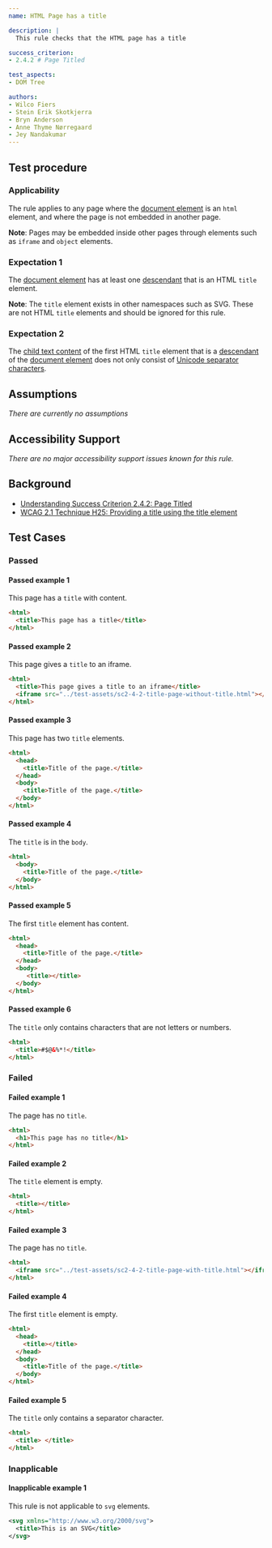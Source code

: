 ```yaml
---
name: HTML Page has a title

description: |
  This rule checks that the HTML page has a title

success_criterion:
- 2.4.2 # Page Titled

test_aspects:
- DOM Tree

authors:
- Wilco Fiers
- Stein Erik Skotkjerra
- Bryn Anderson
- Anne Thyme Nørregaard
- Jey Nandakumar
---
```


## Test procedure

### Applicability

The rule applies to any page where the [document element](https://www.w3.org/TR/dom/#document-element) is an `html` element, and where the page is not embedded in another page.

**Note**: Pages may be embedded inside other pages through elements such as `iframe` and `object` elements.

### Expectation 1

The [document element](https://www.w3.org/TR/dom/#document-element) has at least one [descendant](https://www.w3.org/TR/dom41/#concept-tree-descendant) that is an HTML `title` element.

**Note**: The `title` element exists in other namespaces such as SVG. These are not HTML `title` elements and should be ignored for this rule.

### Expectation 2

The [child text content](https://www.w3.org/TR/html/infrastructure.html#child-text-content) of the first HTML `title` element that is a [descendant](https://www.w3.org/TR/dom41/#concept-tree-descendant) of the [document element](https://www.w3.org/TR/dom/#document-element) does not only consist of [Unicode separator characters](https://www.unicode.org/versions/Unicode11.0.0/ch04.pdf#G134153).

## Assumptions

_There are currently no assumptions_

## Accessibility Support

_There are no major accessibility support issues known for this rule._

## Background

- [Understanding Success Criterion 2.4.2: Page Titled](https://www.w3.org/WAI/WCAG21/Understanding/page-titled.html)
- [WCAG 2.1 Technique H25: Providing a title using the title element](https://www.w3.org/WAI/WCAG21/Techniques/html/H25)


## Test Cases

### Passed

#### Passed example 1

This page has a `title` with content.

```html
<html>
  <title>This page has a title</title>
</html>
```

#### Passed example 2

This page gives a `title` to an iframe.

```html
<html>
  <title>This page gives a title to an iframe</title>
  <iframe src="../test-assets/sc2-4-2-title-page-without-title.html"></iframe>
</html>
```

#### Passed example 3

This page has two `title` elements.

```html
<html>
  <head>
    <title>Title of the page.</title>
  </head>
  <body>
    <title>Title of the page.</title>
  </body>
</html>
```

#### Passed example 4

The `title` is in the `body`.

```html
<html>
  <body>
    <title>Title of the page.</title>
  </body>
</html>
```

#### Passed example 5

The first `title` element has content.

```html
<html>
  <head>
    <title>Title of the page.</title>
  </head>
  <body>
     <title></title> 
  </body>
</html>
```

#### Passed example 6

The `title` only contains characters that are not letters or numbers.

```html
<html>
  <title>#$@&%*!</title>
</html>
```

### Failed

#### Failed example 1

The page has no `title`.

```html
<html>
  <h1>This page has no title</h1>
</html>
```

#### Failed example 2

The `title` element is empty.

```html
<html>
  <title></title>
</html>
```

#### Failed example 3

The page has no `title`.

```html
<html>
  <iframe src="../test-assets/sc2-4-2-title-page-with-title.html"></iframe>
</html>
```

#### Failed example 4

The first `title` element is empty.

```html
<html>
  <head>
    <title></title>
  </head>
  <body>
    <title>Title of the page.</title>
  </body>
</html>
```

#### Failed example 5

The `title` only contains a separator character.

```html
<html>
  <title> </title>
</html>
```

### Inapplicable

#### Inapplicable example 1

This rule is not applicable to `svg` elements.

```svg
<svg xmlns="http://www.w3.org/2000/svg">
  <title>This is an SVG</title>
</svg>
```
